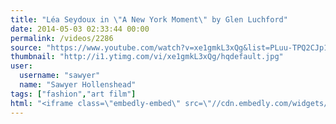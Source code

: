 ```yaml
---
title: "Léa Seydoux in \"A New York Moment\" by Glen Luchford"
date: 2014-05-03 02:33:44 00:00
permalink: /videos/2286
source: "https://www.youtube.com/watch?v=xe1gmkL3xQg&list=PLuu-TPQ2CJp1UTDwZf8N5uYPiCRQsT-8M"
thumbnail: "http://i1.ytimg.com/vi/xe1gmkL3xQg/hqdefault.jpg"
user:
  username: "sawyer"
  name: "Sawyer Hollenshead"
tags: ["fashion","art film"]
html: "<iframe class=\"embedly-embed\" src=\"//cdn.embedly.com/widgets/media.html?src=http%3A%2F%2Fwww.youtube.com%2Fembed%2Fvideoseries%3Fwmode%3Dtransparent%26list%3DPLuu-TPQ2CJp1UTDwZf8N5uYPiCRQsT-8M&wmode=transparent&url=http%3A%2F%2Fwww.youtube.com%2Fwatch%3Fv%3Dxe1gmkL3xQg%26list%3DPLuu-TPQ2CJp1UTDwZf8N5uYPiCRQsT-8M%26index%3D8&image=http%3A%2F%2Fi1.ytimg.com%2Fvi%2Fxe1gmkL3xQg%2Fhqdefault.jpg&key=daaebf4d9cdd46779200162d0ca86e20&type=text%2Fhtml&schema=youtube\" width=\"854\" height=\"480\" scrolling=\"no\" frameborder=\"0\" allowfullscreen></iframe>"
---
```


